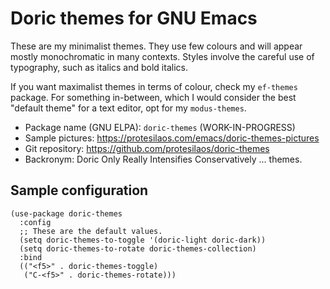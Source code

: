 # Doric themes for GNU Emacs

These are my minimalist themes. They use few colours and will appear
mostly monochromatic in many contexts. Styles involve the careful use
of typography, such as italics and bold italics.

If you want maximalist themes in terms of colour, check my `ef-themes`
package. For something in-between, which I would consider the best
"default theme" for a text editor, opt for my `modus-themes`.

+ Package name (GNU ELPA): `doric-themes` (WORK-IN-PROGRESS)
+ Sample pictures: <https://protesilaos.com/emacs/doric-themes-pictures>
+ Git repository: <https://github.com/protesilaos/doric-themes>
+ Backronym: Doric Only Really Intensifies Conservatively ... themes.

## Sample configuration

```elisp
(use-package doric-themes
  :config
  ;; These are the default values.
  (setq doric-themes-to-toggle '(doric-light doric-dark))
  (setq doric-themes-to-rotate doric-themes-collection)
  :bind
  (("<f5>" . doric-themes-toggle)
   ("C-<f5>" . doric-themes-rotate)))
```

